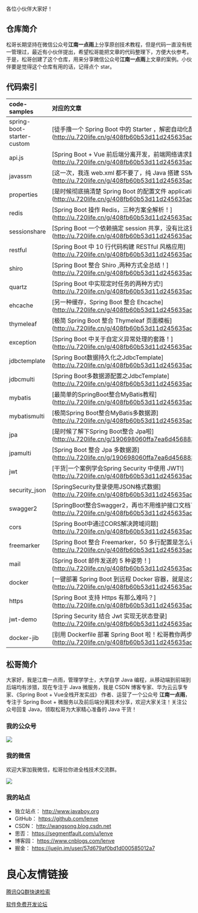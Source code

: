 各位小伙伴大家好！

## 仓库简介

松哥长期坚持在微信公众号**江南一点雨**上分享原创技术教程，但是代码一直没有统一管理过，最近有小伙伴提出，希望松哥能把文章的代码整理下，方便大伙参考。于是，松哥创建了这个仓库，用来分享微信公众号**江南一点雨**上文章的案例。小伙伴要是觉得这个仓库有用的话，记得点个 star。

## 代码索引

|code-samples|对应的文章|
|:---|:---|
|spring-boot-starter-custom|[徒手撸一个 Spring Boot 中的 Starter ，解密自动化配置黑魔法！](http://u.720life.cn/g/408fb60b53d11d245635ad5e8e8cd697f899f825aff1d03e4973c5df3d674943420755755cc551b2dd6a76ffd8b58c233cb57dc06dba19e490b600fc8fa210b6 
|api.js|[Spring Boot + Vue 前后端分离开发，前端网络请求封装与配置](http://u.720life.cn/g/408fb60b53d11d245635ad5e8e8cd69778bb5124569f9a635eee7edf7c230388944ff3640605024910b7314ba421d7245ec40be00acd1459de34ba1f63efa509 
|javassm|[这一次，我连 web.xml 都不要了，纯 Java 搭建 SSM 环境](http://u.720life.cn/g/408fb60b53d11d245635ad5e8e8cd6974b1bb1b131a5902777a9908c821fa3f6969da38476e8e18819badbfd7e6e72e7ca08a1cf6ae6053a03fe095996703b6b 
|properties|[是时候彻底搞清楚 Spring Boot 的配置文件 application.properties 了！](http://u.720life.cn/g/408fb60b53d11d245635ad5e8e8cd697d53a77a68f5c58e2f7e50b16375d3c72d6bd439f6063285a229daa2dd683c7762758a9cab9e809be0fa83f8d3cb2523d 
|redis|[Spring Boot 操作 Redis，三种方案全解析！](http://u.720life.cn/g/408fb60b53d11d245635ad5e8e8cd6973ec11cba48e6a60b4cc0ceb1cc37efae8d7125050f26af9dee834839d44833341217c91244ee1af686ae46f96e71f619 
|sessionshare|[Spring Boot 一个依赖搞定 session 共享，没有比这更简单的方案了！](http://u.720life.cn/g/408fb60b53d11d245635ad5e8e8cd697e72da24cf30b6694321c29e4eea59979a8cd902aa437b19526328933c83dfb671b443dbd9e67265e64e8d744beb5f6d1 
|restful|[Spring Boot 中 10 行代码构建 RESTful 风格应用](http://u.720life.cn/g/408fb60b53d11d245635ad5e8e8cd69727ffce035373f37cb0d2f739c14dfdd3ee3f8efc49d293c4cfcdbbbfbeaf7a86ea18f5f199aeb2a2ee6fc2bb7f640cf1 
|shiro|[Spring Boot 整合 Shiro ,两种方式全总结！](http://u.720life.cn/g/408fb60b53d11d245635ad5e8e8cd69763baa5e18a85d3cce7c247e9a56f8bc183edc6f54d901594b0b22d9105d35a56b19aa813990121273657306b6aec179f 
|quartz|[Spring Boot 中实现定时任务的两种方式!](http://u.720life.cn/g/408fb60b53d11d245635ad5e8e8cd697a89822b9ef53e496200fa8509a9fc12d8eb83e5c9d4c4fa17c2a1b8d4e0c7c190c6af604c45b0d24614252500dc7c7c3 
|ehcache|[另一种缓存，Spring Boot 整合 Ehcache](http://u.720life.cn/g/408fb60b53d11d245635ad5e8e8cd697db6c58bcb00e0df3a8d5ebbcc765baef446e461b50f3e1db3beab3a57cdf03127d061edd407b18500bfa7891d2080d2b 
|thymeleaf|[极简 Spring Boot 整合 Thymeleaf 页面模板](http://u.720life.cn/g/408fb60b53d11d245635ad5e8e8cd6971a2eca56dab332f55e9fc53a24f24fef18b706a6389ac196bf8eedb58a0253e6ab16e2e8c5ac2be1ee67d2fd6b05918e 
|exception|[Spring Boot 中关于自定义异常处理的套路！](http://u.720life.cn/g/408fb60b53d11d245635ad5e8e8cd697dc759b42f8e471e707c1617590f87049a571856a6a663612339485ef139bd9144255d3062b950d3397943cb132e5a500 
|jdbctemplate|[Spring Boot数据持久化之JdbcTemplate](http://u.720life.cn/g/408fb60b53d11d245635ad5e8e8cd6970eaf1ee0ad9eb05f28ce20f5a157d82a60e01db8d81c713a6214f20a0bc6d362c629dc3a3ff9ce36a163dc63758bc2c5 
|jdbcmulti|[Spring Boot多数据源配置之JdbcTemplate](http://u.720life.cn/g/408fb60b53d11d245635ad5e8e8cd697326316d483c4639958dc2f1a96d98d09a9397df12dc3f4a06efac76ec433f0f195b836fffab5c7b540dfd274a7018f84 
|mybatis|[最简单的SpringBoot整合MyBatis教程](http://u.720life.cn/g/408fb60b53d11d245635ad5e8e8cd6971e6038adc57aa0e92bf4755e9dfe9400291a2d13f6c7941fc7387a178c0bae8f5629834853b41ca1199cd55b9d879b87 
|mybatismulti|[极简Spring Boot整合MyBatis多数据源](http://u.720life.cn/g/408fb60b53d11d245635ad5e8e8cd697776c4319faac5757b7d0046ddd764c3d59ffaf9b02fd130258ea4f3e722e957d3efab3bdc06427a44cafb2f498f3b919 
|jpa|[是时候了解下Spring Boot整合 Jpa啦](http://u.720life.cn/g/190698060ffa7ea6d4568839295e6425f9e89ec0ac0b1fd1bbc43993c24df61e14c3fc71792227b2b65371a9abdd7a8d84ad99f9d675cb4938907d2ec20c2c33 
|jpamulti|[Spring Boot 整合 Jpa 多数据源](http://u.720life.cn/g/190698060ffa7ea6d4568839295e6425f9e89ec0ac0b1fd1bbc43993c24df61ef5d98bc7bb7b293f0b07d405e83373c60dff9f5a8191345889372a166ba2d2ab 
|jwt|[干货\|一个案例学会Spring Security 中使用 JWT!](http://u.720life.cn/g/408fb60b53d11d245635ad5e8e8cd697d8cc3758d49d2ef5fa6035a3722ca98db5c7b540a74d8b661221146893bea52648de7a6c627ebd94af7cd11ab8c8b988 
|security_json|[SpringSecurity登录使用JSON格式数据](http://u.720life.cn/g/408fb60b53d11d245635ad5e8e8cd697df4811351d438fc30ee4b5137405b64b2240b562fe08c539b3baf3558526103a25e7e979d590e74c65efb19565694f58 
|swagger2|[SpringBoot整合Swagger2，再也不用维护接口文档了！](http://u.720life.cn/g/408fb60b53d11d245635ad5e8e8cd6973416c3cb728c55ad3b189fd8d8c5072f392e0fa993a5cb96406c12a4d98af12aba8670e0677336340c0bae6577af1c29 
|cors|[Spring Boot中通过CORS解决跨域问题](http://u.720life.cn/g/408fb60b53d11d245635ad5e8e8cd697de161fcc15db8d2987414c0fb0ea7eb7f686dbeb27468522e097e616f53a70d96937c4f228fb9710aaf147de64d5c3d8 
|freemarker|[Spring Boot 整合 Freemarker，50 多行配置是怎么省略掉的？](http://u.720life.cn/g/408fb60b53d11d245635ad5e8e8cd697e17951464ee1a584c6b1f8d6ae4a8644e8fb9894c3bb9d37a8a26f15b40102eda627c1e9e31c09d6b712c968445dd575 
|mail|[Spring Boot 邮件发送的 5 种姿势！](http://u.720life.cn/g/408fb60b53d11d245635ad5e8e8cd697bd1175e3893fa6a53d63f1a71a5e4755add6f1c0a42c117fbca43942ecc14064099edf38ee61518ca93385fd95a1793b 
|docker|[一键部署 Spring Boot 到远程 Docker 容器，就是这么秀！](http://u.720life.cn/g/408fb60b53d11d245635ad5e8e8cd6978a601bd917c8ae13047d1035cac0121a4a3ca5e3ac04f8656aecb3fddbc5e115bdd2dd123c87a8db13865e7970590711 
|https|[Spring Boot 支持 Https 有那么难吗？](http://u.720life.cn/g/408fb60b53d11d245635ad5e8e8cd697f8eab5cffbac4e76c92796d0c15122caa4ccc9bdce4953549ec5f710b6dd7fa22c05906035fb889260b2bcc72d2e8a89 
|jwt-demo|[Spring Security 结合 Jwt 实现无状态登录](http://u.720life.cn/g/408fb60b53d11d245635ad5e8e8cd6979e0790b1fc31571d5c85df3f67fc735edea6bb690882dad115e176eed066deb7aa98b2f1a492551cc164577d9fa14572 
|docker-jib|[别用 Dockerfile 部署 Spring Boot 啦！松哥教你两步搞定！](http://u.720life.cn/g/408fb60b53d11d245635ad5e8e8cd69708ee4ca6b927d08b054fff53b469ffbfe3f9a056f77af69c10b578e66a452b3794fb91bc97890c81da8e47f9c02c6b85 

## 松哥简介

大家好，我是江南一点雨，管理学学士，大学自学 Java 编程，从移动端到前端到后端均有涉猎，现在专注于 Java 微服务，我是 CSDN 博客专家、华为云云享专家、《Spring Boot + Vue全栈开发实战》 作者、运营了一个公众号 **江南一点雨**，专注于 Spring Boot + 微服务以及前后端分离技术分享，欢迎大家关注！关注公众号回复 Java，领取松哥为大家精心准备的 Java 干货！

### 我的公众号

![](http://www.javaboy.org/images/sb/javaboy.jpg)  

### 我的微信

欢迎大家加我微信，松哥拉你进全栈技术交流群。

![](http://www.javaboy.org/images/weixin.png)

### 我的站点

- 独立站点： http://www.javaboy.org
- GitHub： https://github.com/lenve
- CSDN： http://wangsong.blog.csdn.net
- 思否： https://segmentfault.com/u/lenve
- 博客园： https://www.cnblogs.com/lenve
- 掘金： https://juejin.im/user/57d679af0bd1d000585012a7


 # 良心友情链接

[腾讯QQ群快速检索](http://u.720life.cn/s/8cf73f7c)

[软件免费开发论坛](http://u.720life.cn/s/bbb01dc0)